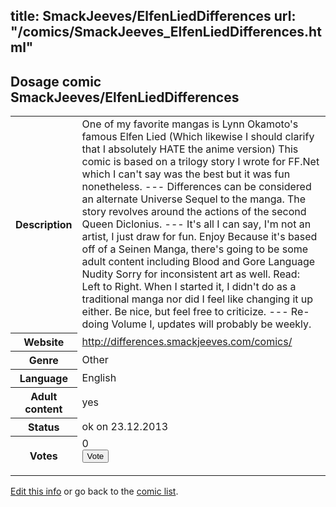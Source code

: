 title: SmackJeeves/ElfenLiedDifferences
url: "/comics/SmackJeeves_ElfenLiedDifferences.html"
---
Dosage comic SmackJeeves/ElfenLiedDifferences
-----------------------------------------

<p id="msg"></p>
<script type="text/javascript">
if (window.location.search === '?edit_info_mail=sent_ok') {
  var elem = document.getElementById("msg");
  elem.innerHTML = 'Edited information sucessfully sent for review, which is usually done daily. Thanks!';
  elem.className = 'ok';
}
</script>
<table class="comicinfo">
<tr>
<th>Description</th><td>One of my favorite mangas is Lynn Okamoto's famous Elfen Lied (Which likewise I should clarify that I absolutely HATE the anime version) This comic is based on a trilogy story I wrote for FF.Net which I can't say was the best but it was fun nonetheless. --- Differences can be considered an alternate Universe Sequel to the manga. The story revolves around the actions of the second Queen Diclonius. --- It's all I can say, I'm not an artist, I just draw for fun. Enjoy Because it's based off of a Seinen Manga, there's going to be some adult content including Blood and Gore Language Nudity Sorry for inconsistent art as well. Read: Left to Right. When I started it, I didn't do as a traditional manga nor did I feel like changing it up either. Be nice, but feel free to criticize. --- Re-doing Volume I, updates will probably be weekly.</td>
</tr>
<tr>
<th>Website</th><td><a href="http://differences.smackjeeves.com/comics/">http://differences.smackjeeves.com/comics/</a></td>
</tr>
<tr>
<th>Genre</th><td>Other</td>
</tr>
<tr>
<th>Language</th><td>English</td>
</tr>
<tr>
<th>Adult content</th><td>yes</td>
</tr>
<tr>
<th>Status</th><td>ok on 23.12.2013</td>
</tr>
<tr>
<th>Votes</th><td>0
<form action="http://gaecounter.appspot.com/count/" method="POST">
<input name="name" type="hidden" value="SmackJeeves_ElfenLiedDifferences"/>
<input name="uid" type="hidden" id="voteuid" value=""/>
<input type="submit" value="Vote"/>
</form>
</td>
</tr>
</table>
<script type="text/javascript">
var ua = navigator.userAgent;
document.getElementById("voteuid").value = ua.replace(/[^a-zA-Z0-9\._:]/g , "_");;
</script>

[Edit this info](SmackJeeves_ElfenLiedDifferences_edit.html) or go back to the [comic list](../comic-index.html).
